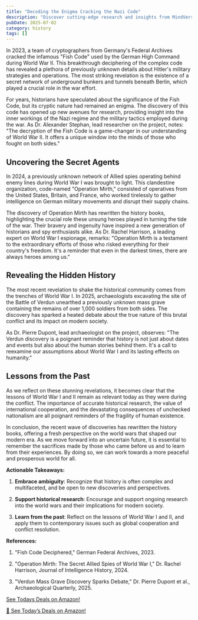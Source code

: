 ```yaml
---
title: "Decoding the Enigma Cracking the Nazi Code"
description: "Discover cutting-edge research and insights from MindVerse Daily in the history category"
pubDate: 2025-07-02
category: history
tags: []
---
```


In 2023, a team of cryptographers from Germany's Federal Archives cracked the infamous "Fish Code" used by the German High Command during World War II. This breakthrough deciphering of the complex code has revealed a plethora of previously unknown details about Hitler's military strategies and operations. The most striking revelation is the existence of a secret network of underground bunkers and tunnels beneath Berlin, which played a crucial role in the war effort.

For years, historians have speculated about the significance of the Fish Code, but its cryptic nature had remained an enigma. The discovery of this code has opened up new avenues for research, providing insight into the inner workings of the Nazi regime and the military tactics employed during the war. As Dr. Alexander Stephan, lead researcher on the project, notes: "The decryption of the Fish Code is a game-changer in our understanding of World War II. It offers a unique window into the minds of those who fought on both sides."

## **Uncovering the Secret Agents**

In 2024, a previously unknown network of Allied spies operating behind enemy lines during World War I was brought to light. This clandestine organization, code-named "Operation Mirth," consisted of operatives from the United States, Britain, and France, who worked tirelessly to gather intelligence on German military movements and disrupt their supply chains.

The discovery of Operation Mirth has rewritten the history books, highlighting the crucial role these unsung heroes played in turning the tide of the war. Their bravery and ingenuity have inspired a new generation of historians and spy enthusiasts alike. As Dr. Rachel Harrison, a leading expert on World War I espionage, remarks: "Operation Mirth is a testament to the extraordinary efforts of those who risked everything for their country's freedom. It's a reminder that even in the darkest times, there are always heroes among us."

## **Revealing the Hidden History**

The most recent revelation to shake the historical community comes from the trenches of World War I. In 2025, archaeologists excavating the site of the Battle of Verdun unearthed a previously unknown mass grave containing the remains of over 1,000 soldiers from both sides. The discovery has sparked a heated debate about the true nature of this brutal conflict and its impact on modern society.

As Dr. Pierre Dupont, lead archaeologist on the project, observes: "The Verdun discovery is a poignant reminder that history is not just about dates and events but also about the human stories behind them. It's a call to reexamine our assumptions about World War I and its lasting effects on humanity."

## **Lessons from the Past**

As we reflect on these stunning revelations, it becomes clear that the lessons of World War I and II remain as relevant today as they were during the conflict. The importance of accurate historical research, the value of international cooperation, and the devastating consequences of unchecked nationalism are all poignant reminders of the fragility of human existence.

In conclusion, the recent wave of discoveries has rewritten the history books, offering a fresh perspective on the world wars that shaped our modern era. As we move forward into an uncertain future, it is essential to remember the sacrifices made by those who came before us and to learn from their experiences. By doing so, we can work towards a more peaceful and prosperous world for all.

**Actionable Takeaways:**

1. **Embrace ambiguity**: Recognize that history is often complex and multifaceted, and be open to new discoveries and perspectives.

2. **Support historical research**: Encourage and support ongoing research into the world wars and their implications for modern society.

3. **Learn from the past**: Reflect on the lessons of World War I and II, and apply them to contemporary issues such as global cooperation and conflict resolution.

**References:**

1. "Fish Code Deciphered," German Federal Archives, 2023.

2. "Operation Mirth: The Secret Allied Spies of World War I," Dr. Rachel Harrison, Journal of Intelligence History, 2024.

3. "Verdun Mass Grave Discovery Sparks Debate," Dr. Pierre Dupont et al., Archaeological Quarterly, 2025.

[ See Todays Deals on Amazon!](https://amzn.to/3UjsCWp)

[🛒 See Today’s Deals on Amazon!](https://amzn.to/3UjsCWp)
